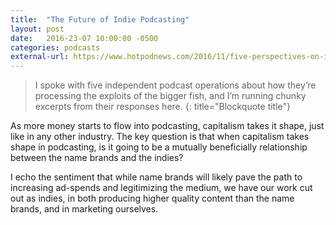 ```yaml
---
title:  "The Future of Indie Podcasting"
layout: post
date:   2016-23-07 10:00:00 -0500
categories: podcasts
external-url: https://www.hotpodnews.com/2016/11/five-perspectives-on-indie-pods-third-coast-debrief-translation/
---
```


>I spoke with five independent podcast operations about how they’re processing the exploits of the bigger fish, and I’m running chunky excerpts from their responses here.
{: title="Blockquote title"}

As more money starts to flow into podcasting, capitalism takes it shape, just like in any other industry. The key question is that when capitalism takes shape in podcasting, is it going to be a mutually beneficially relationship between the name brands and the indies? 

I echo the sentiment that while name brands will likely pave the path to increasing ad-spends and legitimizing the medium, we have our work cut out as indies, in both producing higher quality content than the name brands, and in marketing ourselves.  